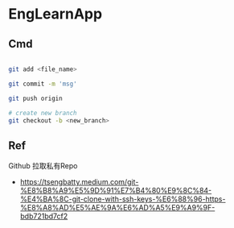 # EngLearnApp

## Cmd

```bash

git add <file_name>

git commit -m 'msg'

git push origin

# create new branch
git checkout -b <new_branch>

```

## Ref

Github 拉取私有Repo
- https://tsengbatty.medium.com/git-%E8%B8%A9%E5%9D%91%E7%B4%80%E9%8C%84-%E4%BA%8C-git-clone-with-ssh-keys-%E6%88%96-https-%E8%A8%AD%E5%AE%9A%E6%AD%A5%E9%A9%9F-bdb721bd7cf2
